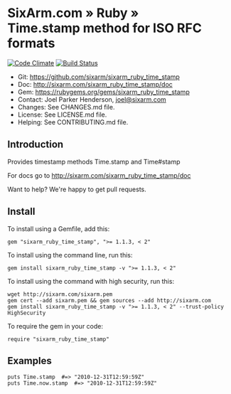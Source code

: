# SixArm.com » Ruby » <br> Time.stamp method for ISO RFC formats

<!--HEADER-OPEN-->

[![Code Climate](https://codeclimate.com/github/SixArm/sixarm_ruby_time_stamp.png)](https://codeclimate.com/github/SixArm/sixarm_ruby_time_stamp)
[![Build Status](https://travis-ci.org/SixArm/sixarm_ruby_time_stamp.png)](https://travis-ci.org/SixArm/sixarm_ruby_time_stamp)

* Git: <https://github.com/sixarm/sixarm_ruby_time_stamp>
* Doc: <http://sixarm.com/sixarm_ruby_time_stamp/doc>
* Gem: <https://rubygems.org/gems/sixarm_ruby_time_stamp>
* Contact: Joel Parker Henderson, <joel@sixarm.com>
* Changes: See CHANGES.md file.
* License: See LICENSE.md file.
* Helping: See CONTRIBUTING.md file.

<!--HEADER-SHUT-->

## Introduction

Provides timestamp methods Time.stamp and Time#stamp

For docs go to <http://sixarm.com/sixarm_ruby_time_stamp/doc>

Want to help? We're happy to get pull requests.


<!--INSTALL-OPEN-->

## Install

To install using a Gemfile, add this:

    gem "sixarm_ruby_time_stamp", ">= 1.1.3, < 2"

To install using the command line, run this:

    gem install sixarm_ruby_time_stamp -v ">= 1.1.3, < 2"

To install using the command with high security, run this:

    wget http://sixarm.com/sixarm.pem
    gem cert --add sixarm.pem && gem sources --add http://sixarm.com
    gem install sixarm_ruby_time_stamp -v ">= 1.1.3, < 2" --trust-policy HighSecurity

To require the gem in your code:

    require "sixarm_ruby_time_stamp"

<!--INSTALL-SHUT-->


## Examples

    puts Time.stamp  #=> "2010-12-31T12:59:59Z"
    puts Time.now.stamp  #=> "2010-12-31T12:59:59Z"
